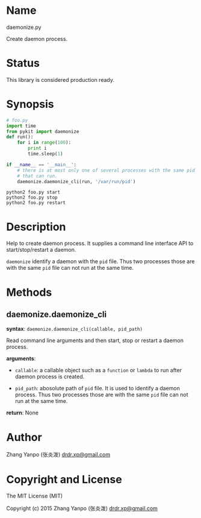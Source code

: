 #   Name

daemonize.py

Create daemon process.


#   Status

This library is considered production ready.

#   Synopsis

```python
# foo.py
import time
from pykit import daemonize
def run():
    for i in range(100):
        print i
        time.sleep(1)

if __name__ == '__main__':
    # there is at most only one of several processes with the same pid path
    # that can run.
    daemonize.daemonize_cli(run, '/var/run/pid')
```

```
python2 foo.py start
python2 foo.py stop
python2 foo.py restart
```

#   Description

Help to create daemon process.
It supplies a command line interface API to start/stop/restart a daemon.

`daemonize` identify a daemon with the `pid` file.
Thus two processes those are with the same `pid` file
can not run at the same time.

#   Methods

## daemonize.daemonize_cli

**syntax**:
`daemonize.daemonize_cli(callable, pid_path)`

Read command line arguments and then start, stop or restart a daemon process.

**arguments**:
-   `callable`:
    a callable object such as a `function` or `lambda` to run after daemon
    process is created.

-   `pid_path`:
    abosolute path of `pid` file.
    It is used to identify a daemon process.
    Thus two processes those are with the same `pid` file can not run at the
    same time.

**return**:
None

#   Author

Zhang Yanpo (张炎泼) <drdr.xp@gmail.com>

#   Copyright and License

The MIT License (MIT)

Copyright (c) 2015 Zhang Yanpo (张炎泼) <drdr.xp@gmail.com>
